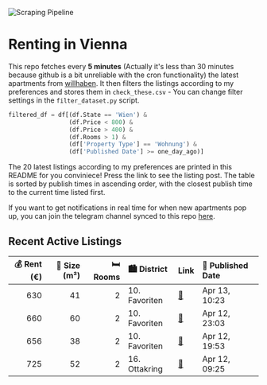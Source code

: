 ![Scraping Pipeline](https://github.com/AthomsG/renting-in-vienna/actions/workflows/run_pipeline.yml/badge.svg)


# Renting in Vienna

This repo fetches every **5 minutes** (Actually it's less than 30 minutes because github is a bit unreliable with the cron functionality) the latest apartments from [willhaben](https://www.willhaben.at/).
It then filters the listings according to my preferences and stores them in `check_these.csv` - You can change filter settings in the `filter_dataset.py` script.

```python
filtered_df = df[(df.State == 'Wien') & 
                 (df.Price < 800) &
                 (df.Price > 400) &
                 (df.Rooms > 1) &
                 (df['Property Type'] == 'Wohnung') &
                 (df['Published Date'] >= one_day_ago)]
```

The 20 latest listings according to my preferences are printed in this README for you conviniece! Press the link to see the listing post.
The table is sorted by publish times in ascending order, with the closest publish time to the current time listed first.

If you want to get notifications in real time for when new apartments pop up, you can join the telegram channel synced to this repo [here](https://t.me/+1HPAYOf5BSsyNTlk).

## Recent Active Listings

|   💰 Rent (€) |   📏 Size (m²) |   🛏️ Rooms | 🏙️ District   | Link                                                                                                                                                                                                                                             | 📅 Published Date   |
|-------------:|--------------:|-----------:|:--------------|:-------------------------------------------------------------------------------------------------------------------------------------------------------------------------------------------------------------------------------------------------|:-------------------|
|          630 |            41 |          2 | 10. Favoriten | [🔗](https://www.willhaben.at/iad/immobilien/d/mietwohnungen/wien/wien-1100-favoriten/ruhige-wohnung-neubau-1259314394/)                                                                                                                          | Apr 13, 10:23      |
|          660 |            60 |          2 | 10. Favoriten | [🔗](https://www.willhaben.at/iad/immobilien/d/mietwohnungen/wien/wien-1100-favoriten/gemeindewohnung-wr.-wohnen-ticket-n%C3%B6tig-1116012024/)                                                                                                   | Apr 12, 23:03      |
|          656 |            38 |          2 | 10. Favoriten | [🔗](https://www.willhaben.at/iad/immobilien/d/mietwohnungen/wien/wien-1100-favoriten/%2A%2A%2A%2A-bitte-keine-weiteren-anfragen-%2A%2A%2A%2A%2A-helle-ruhige-wohnung-mit-balkonblick-in-den-s%C3%BCdwesten-wiens.-vollm%C3%B6bliert-1679046577/) | Apr 12, 19:53      |
|          725 |            52 |          2 | 16. Ottakring | [🔗](https://www.willhaben.at/iad/immobilien/d/mietwohnungen/wien/wien-1160-ottakring/unbefristet---helle-2-zimmer-altbauwohnung-im-1.-stock-ohne-lift-am-schuhmeierplatz-1610425487/)                                                            | Apr 12, 09:25      |
